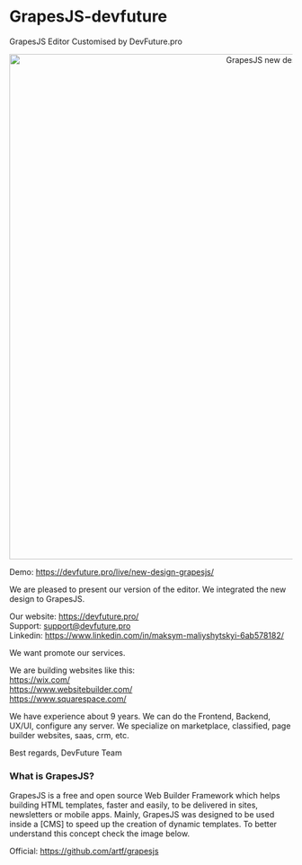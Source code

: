 # GrapesJS-devfuture
GrapesJS Editor Customised by DevFuture.pro


<p align="center"><img src="https://devfuture.pro/wp-content/uploads/2020/03/editor-by-devfuture.png" alt="GrapesJS new design" width="900" align="center"/></p>

Demo: https://devfuture.pro/live/new-design-grapesjs/

We are pleased to present our version of the editor. We integrated the new design to GrapesJS.

Our website: https://devfuture.pro/ <br/>
Support: support@devfuture.pro <br/>
Linkedin: https://www.linkedin.com/in/maksym-maliyshytskyi-6ab578182/

We want promote our services.

We are building websites like this: <br/>
https://wix.com/ <br/>
https://www.websitebuilder.com/ <br/>
https://www.squarespace.com/ <br/>

We have experience about 9 years. We can do the Frontend, Backend, UX/UI, configure any server.
We specialize on marketplace, classified, page builder websites, saas, crm, etc.

Best regards,
DevFuture Team


<h3>What is GrapesJS? </h3>

GrapesJS is a free and open source Web Builder Framework which helps building HTML templates, faster and easily, to be delivered in sites, newsletters or mobile apps. Mainly, GrapesJS was designed to be used inside a [CMS] to speed up the creation of dynamic templates. To better understand this concept check the image below.

Official: https://github.com/artf/grapesjs
